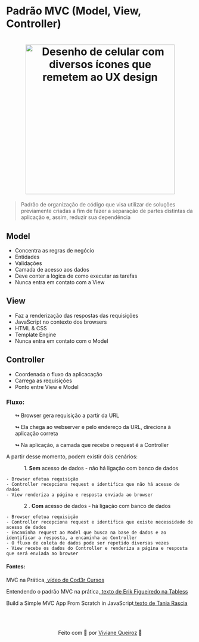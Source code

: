 # Padrão MVC (Model, View, Controller)

<h1 align="center">
    <img src = "https://images.unsplash.com/photo-1555949963-aa79dcee981c?ixlib=rb-1.2.1&ixid=MXwxMjA3fDB8MHxwaG90by1yZWxhdGVkfDJ8fHxlbnwwfHx8&auto=format&fit=crop&w=500&q=60" alt = "Desenho de celular com diversos ícones que remetem ao UX design" text-align="center"  width="400px">
</h1> 

  > Padrão de organização de código que visa utilizar de soluções previamente criadas a fim de fazer a separação de partes distintas da aplicação e, assim, reduzir sua dependência

## Model
<ul>
     <li>Concentra as regras de negócio</li>
     <li>Entidades</li>
     <li>Validações</li>
     <li>Camada de acesso aos dados</li>
     <li>Deve conter a lógica de como executar as tarefas</li>
     <li>Nunca entra em contato com a View</li>
</ul>

## View
<ul>
     <li>Faz a renderização das respostas das requisições</li>
     <li>JavaScript no contexto dos browsers</li>
     <li>HTML & CSS</li>
     <li>Template Engine</li>
     <li>Nunca entra em contato com o Model</li>
</ul>

## Controller
<ul>
     <li>Coordenada o fluxo da aplicacação</li>
     <li>Carrega as requisições</li>
     <li>Ponto entre View e Model</li>

</ul>



### Fluxo:

<ul>↬ Browser gera requisição a partir da URL</ul>
<ul>↬ Ela chega ao webserver e pelo endereço da URL, direciona à aplicação correta</ul> 
<ul>↬ Na aplicação, a camada que recebe o request é a Controller </ul>

<p>A partir desse momento, podem existir dois cenários:</p>

<ol>
    <ul> 1. <strong>Sem</strong> acesso de dados - não há ligação com banco de dados</ul> 
</ol>

    - Browser efetua requisição 
    - Controller recepciona request e identifica que não há acesso de dados
    - View renderiza a página e resposta enviada ao browser

<ol>
    <ul> 2 . <strong>Com</strong> acesso de dados - há ligação com banco de dados</ul> 
</ol>

    - Browser efetua requisição 
    - Controller recepciona request e identifica que existe necessidade de acesso de dados
    - Encaminha request ao Model que busca na base de dados e ao identificar a resposta, a encaminha ao Controller
    - O fluxo de coleta de dados pode ser repetido diversas vezes
    - View recebe os dados do Controller e renderiza a página e resposta que será enviada ao browser

#### Fontes: 

<p> MVC na Prática,<a href="https://www.youtube.com/watch?v=mMDt9g7bMjk">  vídeo de Cod3r Cursos</a>
<p> Entendendo o padrão MVC na prática,<a href="https://tableless.com.br/entendendo-o-padrao-mvc-na-pratica/">  texto de Erik Figueiredo na Tabless</a> 
<p> Build a Simple MVC App From Scratch in JavaScript<a href="https://www.taniarascia.com/javascript-mvc-todo-app/">  texto de Tania Rascia</a> 

<br><br>

<p align="center"> Feito com 💛 por <a href="https://www.linkedin.com/in/viviane-de-santana-queiroz-1a5a4b155/">Viviane Queiroz</a> 🦋 </p>
